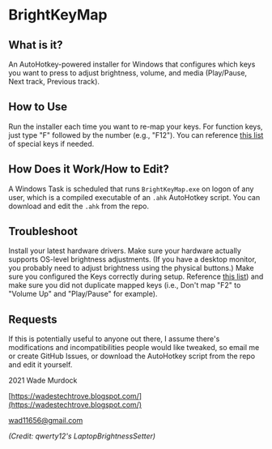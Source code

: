 # BrightKeyMap

## What is it? ##

An AutoHotkey-powered installer for Windows that configures which keys you want to press to adjust brightness, volume, and media (Play/Pause, Next track, Previous track).

## How to Use ##

Run the installer each time you want to re-map your keys. For function keys, just type "F" followed by the number (e.g., "F12"). You can reference [this list](https://gist.github.com/csharpforevermore/11348986) of special keys if needed.

## How Does it Work/How to Edit? ##

A Windows Task is scheduled that runs `BrightKeyMap.exe` on logon of any user, which is a compiled executable of an `.ahk` AutoHotkey script. You can download and edit the `.ahk` from the repo.

## Troubleshoot ##

Install your latest hardware drivers. 
Make sure your hardware actually supports OS-level brightness adjustments. (If you have a desktop monitor, you probably need to adjust brightness using the physical buttons.)
Make sure you configured the Keys correctly during setup. Reference [this list](https://gist.github.com/csharpforevermore/11348986)) and make sure you did not duplicate mapped keys (i.e., Don't map "F2" to "Volume Up" and "Play/Pause" for example).

## Requests ##

If this is potentially useful to anyone out there, I assume there&#39;s modifications and incompatibilities people would like tweaked, so email me or create GitHub Issues, or download the AutoHotkey script from the repo and edit it yourself.

2021 Wade Murdock

[https://wadestechtrove.blogspot.com/](https://wadestechtrove.blogspot.com/)

wad11656@gmail.com

*(Credit: qwerty12's LaptopBrightnessSetter)*
